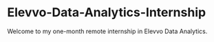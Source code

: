 # Elevvo-Data-Analytics-Internship
Welcome to my one-month remote internship in Elevvo Data Analytics.

